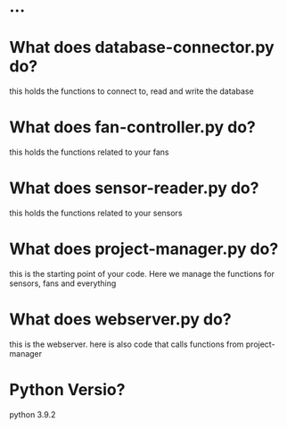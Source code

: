 # ...


# What does database-connector.py do?
this holds the functions to connect to, read and write the database

# What does fan-controller.py do?
this holds the functions related to your fans

# What does sensor-reader.py do?
this holds the functions related to your sensors

# What does project-manager.py do?
this is the starting point of your code. Here we manage the functions for sensors, fans and everything 

# What does webserver.py do?
this is the webserver. here is also code that calls functions from project-manager


# Python Versio?
python 3.9.2